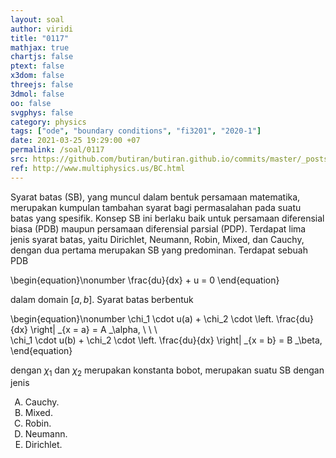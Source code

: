 ```yaml
---
layout: soal
author: viridi
title: "0117"
mathjax: true
chartjs: false
ptext: false
x3dom: false
threejs: false
3dmol: false
oo: false
svgphys: false
category: physics
tags: ["ode", "boundary conditions", "fi3201", "2020-1"]
date: 2021-03-25 19:29:00 +07
permalink: /soal/0117
src: https://github.com/butiran/butiran.github.io/commits/master/_posts/soal/11/2021-03-25-ode-boundary-conditions-2.md
ref: http://www.multiphysics.us/BC.html
---
```

Syarat batas (SB), yang muncul dalam bentuk persamaan matematika, merupakan kumpulan tambahan syarat bagi permasalahan pada suatu batas yang spesifik. Konsep SB ini berlaku baik untuk persamaan diferensial biasa (PDB) maupun persamaan diferensial parsial (PDP). Terdapat lima jenis syarat batas, yaitu Dirichlet, Neumann, Robin, Mixed, dan Cauchy, dengan dua pertama merupakan SB yang predominan. Terdapat sebuah PDB

\begin{equation}\nonumber
\frac{du}{dx} + u = 0
\end{equation}

dalam domain $[a, b]$. Syarat batas berbentuk

\begin{equation}\nonumber
\chi_1 \cdot u(a) + \chi_2 \cdot \left. \frac{du}{dx} \right\| _{x = a} = A _\alpha, \ \ \ \
\chi_1 \cdot u(b) + \chi_2 \cdot \left. \frac{du}{dx} \right\| _{x = b} = B _\beta,
\end{equation}

dengan $\chi_1$ dan $\chi_2$ merupakan konstanta bobot, merupakan suatu SB dengan jenis

<ol type="A">
<li>Cauchy.
<li>Mixed.
<li>Robin.
<li>Neumann.
<li>Dirichlet.
